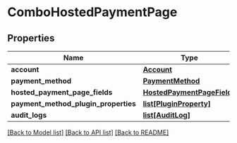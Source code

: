 # ComboHostedPaymentPage

## Properties
Name | Type | Description | Notes
------------ | ------------- | ------------- | -------------
**account** | [**Account**](Account.md) |  | [optional] 
**payment_method** | [**PaymentMethod**](PaymentMethod.md) |  | [optional] 
**hosted_payment_page_fields** | [**HostedPaymentPageFields**](HostedPaymentPageFields.md) |  | [optional] 
**payment_method_plugin_properties** | [**list[PluginProperty]**](PluginProperty.md) |  | [optional] 
**audit_logs** | [**list[AuditLog]**](AuditLog.md) |  | [optional] 

[[Back to Model list]](../README.md#documentation-for-models) [[Back to API list]](../README.md#documentation-for-api-endpoints) [[Back to README]](../README.md)


